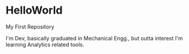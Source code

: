 # HelloWorld
My First Repository

I'm Dev, basically graduated in Mechanical Engg.,
but outta interest I'm learning Analytics related tools. 
